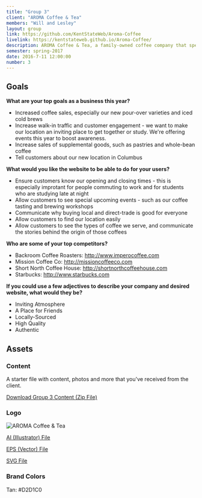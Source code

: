 ```yaml
---
title: "Group 3"
client: "AROMA Coffee & Tea"
members: "Will and Lesley"
layout: group
link: https://github.com/KentStateWeb/Aroma-Coffee
livelink: https://kentstateweb.github.io/Aroma-Coffee/
description: AROMA Coffee & Tea, a family-owned coffee company that specializes in locally-sourced coffee.  They have two locations in Columbus, OH.
semester: spring-2017
date: 2016-7-11 12:00:00
number: 3
---
```


## Goals


**What are your top goals as a business this year?**

* Increased coffee sales, especially our new pour-over varieties and iced cold brews
* Increase walk-in traffic and customer engagement - we want to make our location an inviting place to get together or study.  We're offering events this year to boost awareness.
* Increase sales of supplemental goods, such as pastries and whole-bean coffee
* Tell customers about our new location in Columbus

**What would you like the website to be able to do for your users?**

* Ensure customers know our opening and closing times - this is especially improtant for people commuting to work and for students who are studying late at night
* Allow customers to see special upcoming events - such as our coffee tasting and brewing workshops
* Communicate why buying local and direct-trade is good for everyone
* Allow customers to find our location easily
* Allow customers to see the types of coffee we serve, and communicate the stories behind the origin of those coffees

**Who are some of your top competitors?**

* Backroom Coffee Roasters: http://www.imperocoffee.com
* Mission Coffee Co: http://missioncoffeeco.com
* Short North Coffee House: http://shortnorthcoffeehouse.com
* Starbucks: http://www.starbucks.com

**If you could use a few adjectives to describe your company and desired website, what would they be?**

* Inviting Atmosphere
* A Place for Friends
* Locally-Sourced
* High Quality
* Authentic

## Assets

### Content

A starter file with content, photos and more that you've received from the client.  

<a href="/class/groups/assets/group3/Group-3-Content.zip">Download Group 3 Content (Zip File)</a>

### Logo
<img src="/class/groups/assets/group3/aroma.svg" alt="AROMA Coffee & Tea" />

<a href="/class/groups/assets/group3/aroma.ai">AI (Illustrator) File</a>

<a href="/class/groups/assets/group3/aroma.eps">EPS (Vector) File</a>

<a href="/class/groups/assets/group3/aroma.svg">SVG File</a>

### Brand Colors

Tan: #D2D1C0
